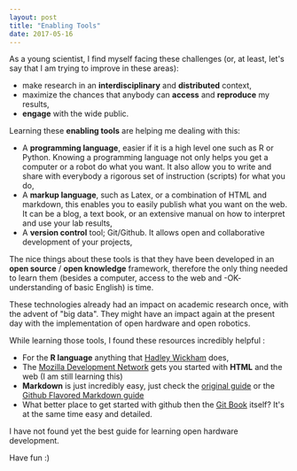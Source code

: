 ```yaml
---
layout: post
title: "Enabling Tools"
date: 2017-05-16
---
```


As a young scientist, I find myself facing these challenges (or, at least,
let's say that I am trying to improve in these areas):

- make research in an **interdisciplinary** and **distributed** context,
- maximize the chances that anybody can **access** and **reproduce** my results,
- **engage** with the wide public.

Learning these **enabling tools** are helping me dealing with this:

- A **programming language**, easier if it is a high level one such as R or Python. Knowing a programming language not only helps you get a computer or a robot do what you want. It also allow you to write and share with everybody a rigorous set of instruction (scripts) for what you do,
- A **markup language**, such as Latex, or a combination of HTML and markdown, this enables you to easily publish what you want on the web. It can be a blog, a text book, or an extensive manual on how to interpret and use your lab results,
- A **version control** tool; Git/Github. It allows open and collaborative development of your projects,

The nice things about these tools is that they have been developed in an **open
source** / **open knowledge** framework, therefore the only thing needed to
learn them (besides a computer, access to the web and -OK- understanding of basic English) is time.

These technologies already had an impact on academic research once, with
the advent of "big data". They might have an impact again at the present day with the implementation of open hardware and open robotics.

While learning those tools, I found these resources incredibly helpful :

- For the **R language** anything that [Hadley Wickham](http://hadley.nz/) does,
- The [Mozilla Development Network](https://developer.mozilla.org/en-US/docs/Learn/Getting_started_with_the_web) gets you started with **HTML** and the web (I am still learning this)
- **Markdown** is just incredibly easy, just check the [original guide](http://daringfireball.net/projects/markdown/) or the [Github Flavored Markdown guide](https://guides.github.com/features/mastering-markdown/)
- What better place to get started with github then the [Git Book](https://git-scm.com/book/en/v2) itself? It's at the same time easy and detailed.

I have not found yet the best guide for learning open hardware development.

Have fun :)

